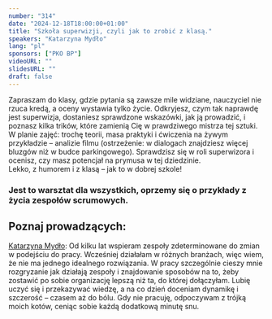 ```yaml
---
number: "314"
date: "2024-12-18T18:00:00+01:00"
title: "Szkoła superwizji, czyli jak to zrobić z klasą."
speakers: "Katarzyna Mydło"
lang: "pl"
sponsors: ["PKO BP"]
videoURL: ""
slidesURL: ""
draft: false
---
```


Zapraszam do klasy, gdzie pytania są zawsze mile widziane, nauczyciel nie rzuca kredą, a oceny wystawia tylko życie. Odkryjesz, czym tak naprawdę jest superwizja, dostaniesz sprawdzone wskazówki, jak ją prowadzić, i poznasz kilka trików, które zamienią Cię w prawdziwego mistrza tej sztuki. W planie zajęć: trochę teorii, masa praktyki i ćwiczenia na żywym przykładzie – analizie filmu (ostrzeżenie: w dialogach znajdziesz więcej bluzgów niż w budce parkingowego). Sprawdzisz się w roli superwizora i ocenisz, czy masz potencjał na prymusa w tej dziedzinie.  
Lekko, z humorem i z klasą – jak to w dobrej szkole!  

### Jest to warsztat dla wszystkich, oprzemy się o przykłady z życia zespołów scrumowych.  

## Poznaj prowadzących:

<a href="https://www.linkedin.com/in/kmydlo/" target="_blank">Katarzyna Mydło</a>: Od kilku lat wspieram zespoły zdeterminowane do zmian w podejściu do pracy. Wcześniej działałam w różnych branżach, więc wiem, że nie ma jednego idealnego rozwiązania. W pracy szczególnie cieszy mnie rozgryzanie jak działają zespoły i znajdowanie sposobów na to, żeby zostawić po sobie organizację lepszą niż ta, do której dołączyłam. Lubię uczyć się i przekazywać wiedzę, a na co dzień doceniam dynamikę i szczerość – czasem aż do bólu. Gdy nie pracuję, odpoczywam z trójką moich kotów, ceniąc sobie każdą dodatkową minutę snu.



